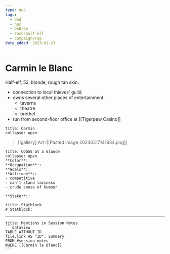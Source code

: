 ```yaml
---
type: npc
tags:
  - dnd
  - npc
  - DnD/5e
  - race/half-elf
  - campaign/rsp
date_added: 2023-01-23
---
```

# Carmin le Blanc

Half-elf, 53, blonde, rough tan skin.
- connection to local thieves' guild
- owns several other places of entertainment
	- taverns
	- theatre
	- brothel
- run from second-floor office at [[Tigerpaw Casino]]

```ad-quote
title: Carmin
collapse: open

```


> [!gallery] Art
> ![[Pasted image 20240517141934.png]]


```ad-summary
title: COGAS at a Glance
collapse: open
**Color**:: 
**Occupation**::
**Goals**::
**Attitude**::
- competitive
- can't stand laziness
- crude sense of humour

**Stake**::
```

```ad-caution
title: Statblock
# Statblock:
```


---
````ad-example
title: Mentions in Session Notes
```dataview
TABLE WITHOUT ID
file.link AS "ID", Summary
FROM #session-notes 
WHERE [[Carmin le Blanc]]
```
````



`````
